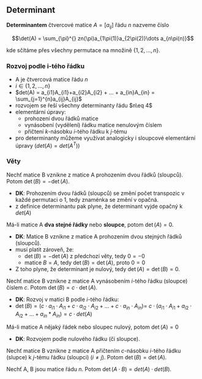 ## Determinant

**Determinantem** čtvercové matice $A = [a_{ij}]$ řádu $n$ nazveme číslo

$$\det(A) = \sum_{\pi}^{} zn(\pi)a_{1\pi(1)}a_{2\pi(2)}\dots a_{n\pi(n)}$$

kde sčítáme přes všechny permutace na množině $\{1, 2, \dots, n\}$.

### Rozvoj podle i-tého řádku

- A je čtvercová matice řádu $n$
- $i \in {\{ 1, 2, ..., n  \}}$
- $det(A) = a_{i1}A_{i1}+a_{i2}A_{i2} + ... + a_{in}A_{in} = \sum_{j=1}^{n}a_{ij}A_{ij}$
- rozvojem se řeší všechny determinanty řádu $n\eq 4$
- elementární úpravy:
	- prohození dvou řádků matice
	- vynásobení (vydělení) řádku matice nenulovým číslem
	- přičtení $k$-násobku $i$-tého řádku k $j$-tému
- pro determinanty můžeme využívat analogicky i sloupcové elementární úpravy ($det(A) = det(A^{T})$)

### Věty

Nechť matice B vznikne z matice A prohozením dvou řádků (sloupců). Potom $\det(B) = -\det(A)$.
- **DK**: Prohozením dvou řádků (sloupců) se změní počet transpozic v každé permutaci o 1, tedy znaménka se změní v opačná.
- z definice determinantu pak plyne, že determinant vyjde opačný k $det(A)$

Má-li matice A **dva stejné řádky** nebo **sloupce**, potom $\det(A) = 0$.
- **DK**: Matice B vznikne z matice A prohozením dvou stejných řádků (sloupců).
- musí platit zároveň, že:
	- $\det(B) = -\det(A)$ z předchozí věty, tedy $0 = -0$
	- matice $B = A$, tedy $\det(B) = \det(A)$, proto $0 = 0$
- Z toho plyne, že determinant je nulový, tedy $\det(A)=\det(B)=0$.

Nechť matice B vznikne z matice A vynásobením $i$-tého řádku (sloupce) číslem $c$. Potom $\det(B) = c \cdot \det(A)$.
- **DK**: Rozvoj v matici B podle $i$-tého řádku:
- $\det(B) = (c \cdot a_{i1} \cdot A_{i1} + c \cdot a_{i2} \cdot A_{i2} + \dots + c \cdot a_{in} \cdot A_{in}) =$ $c \cdot (a_{i1} \cdot A_{i1} + a_{i2} \cdot A_{i2} + \dots + a_{in}*A_{in}) = c \cdot det(A)$

Má-li matice A nějaký řádek nebo sloupec nulový, potom $\det(A) = 0$
- **DK**: Rozvojem podle nulového řádku (či sloupce).

Nechť matice B vznikne z matice A přičtením $c$-násobku $i$-tého řádku (slupce) k $j$-tému řádku (sloupci) ($i \neq j$). Potom $\det(B) = \det(A)$.

Nechť A, B jsou matice řádu $n$. Potom $\det(A \cdot B) = det(A) \cdot det(B)$.
